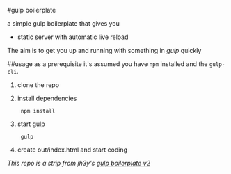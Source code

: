 #gulp boilerplate

a simple gulp boilerplate that gives you

* static server with automatic live reload

The aim is to get you up and running with something in _gulp_ quickly

##usage
as a prerequisite it's assumed you have `npm` installed and the `gulp-cli`.

1. clone the repo

2. install dependencies

		npm install

3. start gulp

		gulp

4. create out/index.html and start coding

_This repo is a strip from jh3y's [gulp boilerplate v2](https://github.com/jh3y/gulp-boilerplate-v2.git)_